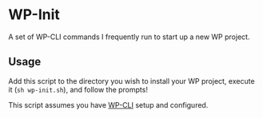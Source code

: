 # WP-Init

A set of WP-CLI commands I frequently run to start up a new WP project.

## Usage

Add this script to the directory you wish to install your WP project, execute it (`sh wp-init.sh`), and follow the prompts!

This script assumes you have [WP-CLI](https://developer.wordpress.org/cli/commands/) setup and configured.
